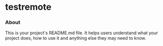 testremote
==========

### About

This is your project's README.md file. It helps users understand what your
project does, how to use it and anything else they may need to know.